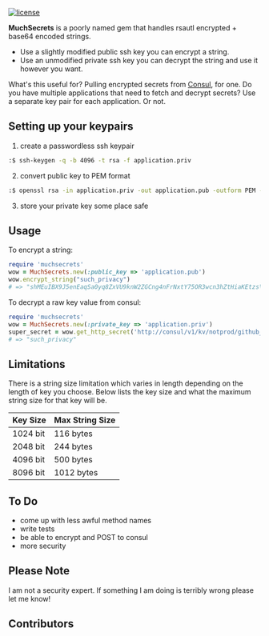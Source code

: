 [![license](http://img.shields.io/badge/license-MIT-red.svg?style=flat)](https://raw.githubusercontent.com/poblahblahblah/muchsecrets/master/LICENSE)

**MuchSecrets** is a poorly named gem that handles rsautl encrypted + base64 encoded strings.

* Use a slightly modified public ssh key you can encrypt a string.
* Use an unmodified private ssh key you can decrypt the string and use it however you want.

What's this useful for? Pulling encrypted secrets from [Consul](https://consul.io/), for one. Do you have multiple applications that need to fetch and decrypt secrets? Use a separate key pair for each application. Or not.

## Setting up your keypairs ##

1. create a passwordless ssh keypair
```bash
:$ ssh-keygen -q -b 4096 -t rsa -f application.priv
````

2. convert public key to PEM format
```bash
:$ openssl rsa -in application.priv -out application.pub -outform PEM -pubout
```

3. store your private key some place safe

## Usage ##

To encrypt a string:
```ruby
require 'muchsecrets'
wow = MuchSecrets.new(:public_key => 'application.pub')
wow.encrypt_string("such_privacy")
# => "shMEuIBX9J5enEaqSa0yq8ZxVU9knW2ZGCng4nFrNxtY75OR3wcn3hZtHiaKEtzs\n9q+hBFG/1xylJUcGFvP+NbbgBDyFQYL9CEiTtqRJn/O100J8XcEe3pF2XNLukxqD\nMutRMhOkfaQJf4i1sH50kj0rsbi8Jta01XlIHAHefOcb0pNRr7cHWzVJ2g8eXKth\nXYnw5/YW2hT9K26xSzCjBK3L1aAkmuOPybXCrIHHb7tt6e+oLuBii42K8UuIRpCQ\n0vEBe5vKOPuF8QWQCyJs7ikwCBrbPyr8BEYJpxoS9hXbS3YK5xPAy2W3qjWhKHJ2\naf/SvovRyR5ovlhPFrqiew=="
```

To decrypt a raw key value from consul:
```ruby
require 'muchsecrets'
wow = MuchSecrets.new(:private_key => 'application.priv')
super_secret = wow.get_http_secret('http://consul/v1/kv/notprod/github_api_key/encrypted?raw')
# => "such_privacy"
```

## Limitations ##

There is a string size limitation which varies in length depending on the length of key you choose. Below lists the key size and what the maximum string size for that key will be.

| Key Size | Max String Size |
|----------|-----------------|
| 1024 bit | 116  bytes      |
| 2048 bit | 244  bytes      |
| 4096 bit | 500  bytes      |
| 8096 bit | 1012 bytes      |


## To Do ##

* come up with less awful method names
* write tests
* be able to encrypt and POST to consul
* more security

## Please Note ##

I am not a security expert. If something I am doing is terribly wrong please let me know!

## Contributors ##

